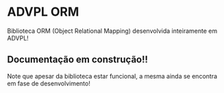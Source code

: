 ADVPL ORM
=========
Biblioteca ORM (Object Relational Mapping) desenvolvida inteiramente em ADVPL!

Documentação em construção!!
----------------------------
Note que apesar da biblioteca estar funcional, a mesma ainda se encontra em fase de desenvolvimento!
